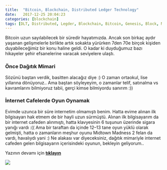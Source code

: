 ```yaml
---
title:  "Bitcoin, Blockchain, Distributed Ledger Technology"
date:   2017-12-25 20:04:23
categories: [blockchain]
tags: [DLT, Distributed, Legder, Blockchain, Bitcoin, Genesis, Block, Mehmet Cem Yücel, Mehmet, Cem, Yucel, Yücel, Satoshi, blockchainturk, blockchainturk.net, hyperledger]
---
```

Bitcoin uzun sayılabilecek bir süredir hayatımızda. Ancak son birkaç aydır yaşanan gelişmelerle birlikte artık sokakta yürürken 7den 70e birçok kişiden duyabileceğimiz bir konu haline geldi. O kadar ki duyduğumuz bazı hikayeler şehir efsanelerine varacak seviyelere ulaştı.

### Önce Dağıtık Mimari

Sözünü baştan verdik, basitten alacağız diye :) O zaman ortaokul, lise yıllarına dönüyoruz.. Ama baştan söyleyeyim, o zamanlar telif, satınalma vs kavramlarını bilmiyoruz tabii, gerçi kimse bilmiyordu sanırım :))

### İnternet Cafelerde Oyun Oynamak

Evimde uzunca bir süre internetim olmamıştı benim. Hatta evime alınan ilk bilgisayarı hak etmem de bir hayli uzun sürmüştü. Alınan ilk bilgisayarım da bir internet cafeden alınmıştı, hatta klavyesinin 6 tuşunun üzerinde sigara yanığı vardı :(( Ama bir taraftan da içinde 12–13 tane oyun yüklü olarak gelmişti, hatta o zamanların meşhur oyunu Midtown Madness 2 felan da vardı, havalıydı yani :) Ne alakası var diyeceksiniz, dağıtık mimariyle internet cafeden gelen bilgisayarın içerisindeki oyunun, bekleyin geliyorum..

Yazının devamı için [**tıklayın**](https://medium.com/blockchainturk/bitcoin-blockchain-distributed-ledger-technology-c2e394adaa1a)
  
![](https://cdn-images-1.medium.com/max/400/1*JBV7VVSxXvoZ97b0-FAMFA.png)